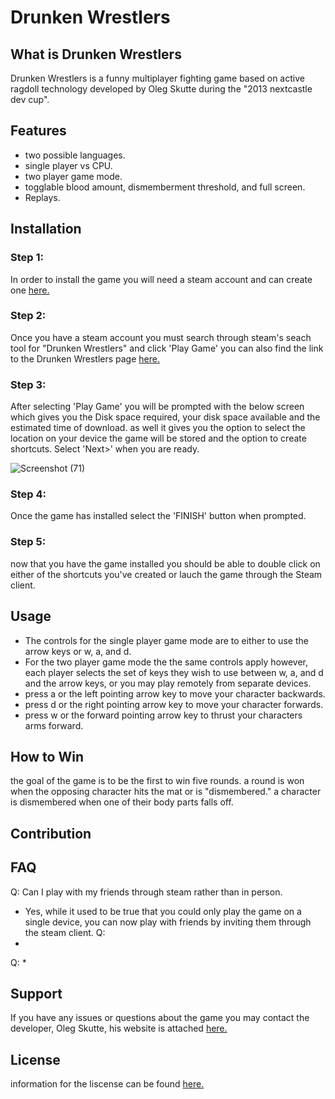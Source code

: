 # Drunken Wrestlers
## What is Drunken Wrestlers
Drunken Wrestlers is a funny multiplayer fighting game based on active ragdoll technology developed by Oleg Skutte during the "2013 nextcastle dev cup".


## Features
* two possible languages.
* single player vs CPU.
* two player game mode.
* togglable blood amount, dismemberment threshold, and full screen.
* Replays.
## Installation
### Step 1:
In order to install the game you will need a steam account and can create one [here.](https://store.steampowered.com/join/)
### Step 2: 
Once you have a steam account you must search through steam's seach tool for "Drunken Wrestlers" and click 'Play Game'
you can also find the link to the Drunken Wrestlers page [here.](https://store.steampowered.com/app/1188720/Drunken_Wrestlers/)
### Step 3:
After selecting 'Play Game' you will be prompted with the below screen which gives you the Disk space required, your disk space available and the estimated time of download. as well it gives you the option to select the location on your device the game will be stored and the option to create shortcuts. Select 'Next>' when you are ready.

![Screenshot (71)](https://user-images.githubusercontent.com/61393626/78406368-7c765a80-75d0-11ea-81d2-5128092e7384.png)
### Step 4:
Once the game has installed select the 'FINISH' button when prompted.
### Step 5:
now that you have the game installed you should be able to double click on either of the shortcuts you've created or lauch the game through the Steam client.
## Usage
* The controls for the single player game mode are to either to use the arrow keys or w, a, and d. 
* For the two player game mode the the same controls apply however, each player selects the set of keys they wish to use between w, a, and d and the arrow keys, or you may play remotely from separate devices.
* press a or the left pointing arrow key to move your character backwards. 
* press d or the right pointing arrow key to move your character forwards.
* press w or the forward pointing arrow key to thrust your characters arms forward.
## How to Win
the goal of the game is to be the first to win five rounds.
a round is won when the opposing character hits the mat or is "dismembered."
a character is dismembered when one of their body parts falls off.
## Contribution
## FAQ
Q: Can I play with my friends through steam rather than in person.
* Yes, while it used to be true that you could only play the game on a single device, you can now play with friends by inviting them through the steam client.
Q:
*
Q:
*
## Support
If you have any issues or questions about the game you may contact the developer, Oleg Skutte, his website is attached [here.](http://skutteoleg.com/)
## License
information for the liscense can be found [here.]()
